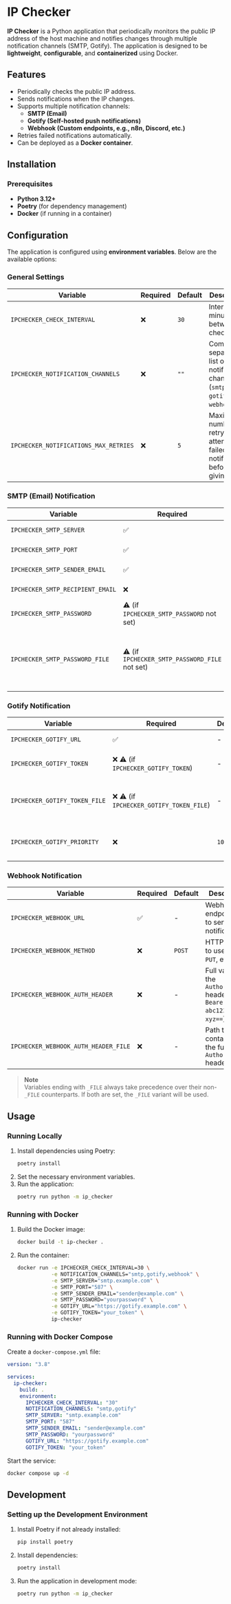 # IP Checker

**IP Checker** is a Python application that periodically monitors the public IP address of the host machine and notifies
changes through multiple notification channels (SMTP, Gotify). The application is designed to be **lightweight**,
**configurable**, and **containerized** using Docker.

## Features

- Periodically checks the public IP address.
- Sends notifications when the IP changes.
- Supports multiple notification channels:
    - **SMTP (Email)**
    - **Gotify (Self-hosted push notifications)**
    - **Webhook (Custom endpoints, e.g., n8n, Discord, etc.)**
- Retries failed notifications automatically.
- Can be deployed as a **Docker container**.

## Installation

### Prerequisites

- **Python 3.12+**
- **Poetry** (for dependency management)
- **Docker** (if running in a container)

## Configuration

The application is configured using **environment variables**. Below are the available options:

### **General Settings**

| Variable                              | Required | Default | Description                                                                 |
|---------------------------------------|----------|---------|-----------------------------------------------------------------------------|
| `IPCHECKER_CHECK_INTERVAL`            | ❌        | `30`    | Interval in minutes between IP checks                                       |
| `IPCHECKER_NOTIFICATION_CHANNELS`     | ❌        | `""`    | Comma-separated list of notification channels (`smtp`, `gotify`, `webhook`) |
| `IPCHECKER_NOTIFICATIONS_MAX_RETRIES` | ❌        | `5`     | Maximum number of retry attempts for failed notifications before giving up  |

### **SMTP (Email) Notification**

| Variable                         | Required                                       | Default      | Description                                                                |
|----------------------------------|------------------------------------------------|--------------|----------------------------------------------------------------------------|
| `IPCHECKER_SMTP_SERVER`          | ✅                                              | -            | SMTP server address                                                        |
| `IPCHECKER_SMTP_PORT`            | ✅                                              | -            | SMTP server port                                                           |
| `IPCHECKER_SMTP_SENDER_EMAIL`    | ✅                                              | -            | Sender email address                                                       |
| `IPCHECKER_SMTP_RECIPIENT_EMAIL` | ❌                                              | sender email | Recipient email address                                                    |
| `IPCHECKER_SMTP_PASSWORD`        | ⚠️ (if `IPCHECKER_SMTP_PASSWORD` not set)      | -            | SMTP authentication password                                               |
| `IPCHECKER_SMTP_PASSWORD_FILE`   | ⚠️ (if `IPCHECKER_SMTP_PASSWORD_FILE` not set) | -            | Path to a file containing the SMTP password (takes precedence if provided) |

### **Gotify Notification**

| Variable                      | Required                                 | Default | Description                                |
|-------------------------------|------------------------------------------|---------|--------------------------------------------|
| `IPCHECKER_GOTIFY_URL`        | ✅                                        | -       | Gotify server URL                          |
| `IPCHECKER_GOTIFY_TOKEN`      | ❌  ⚠️ (if `IPCHECKER_GOTIFY_TOKEN`)      | -       | Gotify application token                   |
| `IPCHECKER_GOTIFY_TOKEN_FILE` | ❌  ⚠️ (if `IPCHECKER_GOTIFY_TOKEN_FILE`) | -       | Path to a file containing the Gotify token |
| `IPCHECKER_GOTIFY_PRIORITY`   | ❌                                        | `10`    | Gotify message priority (1-10)             |

### **Webhook Notification**

| Variable                             | Required | Default | Description                                                                    |
|--------------------------------------|----------|---------|--------------------------------------------------------------------------------|
| `IPCHECKER_WEBHOOK_URL`              | ✅        | -       | Webhook endpoint URL to send the notification to                               |
| `IPCHECKER_WEBHOOK_METHOD`           | ❌        | `POST`  | HTTP method to use (`POST`, `PUT`, etc.)                                       |
| `IPCHECKER_WEBHOOK_AUTH_HEADER`      | ❌        | -       | Full value of the `Authorization` header (e.g. `Bearer abc123`, `Basic xyz==`) |
| `IPCHECKER_WEBHOOK_AUTH_HEADER_FILE` | ❌        | -       | Path to a file containing the full `Authorization` header value                |

> **Note**  
> Variables ending with `_FILE` always take precedence over their non-`_FILE` counterparts. If both are set, the `_FILE`
> variant will be used.

## Usage

### **Running Locally**

1. Install dependencies using Poetry:
   ```bash
   poetry install
   ```
2. Set the necessary environment variables.
3. Run the application:
   ```bash
   poetry run python -m ip_checker
   ```

### **Running with Docker**

1. Build the Docker image:
   ```bash
   docker build -t ip-checker .
   ```
2. Run the container:
   ```bash
   docker run -e IPCHECKER_CHECK_INTERVAL=30 \
              -e NOTIFICATION_CHANNELS="smtp,gotify,webhook" \
              -e SMTP_SERVER="smtp.example.com" \
              -e SMTP_PORT="587" \
              -e SMTP_SENDER_EMAIL="sender@example.com" \
              -e SMTP_PASSWORD="yourpassword" \
              -e GOTIFY_URL="https://gotify.example.com" \
              -e GOTIFY_TOKEN="your_token" \
              ip-checker
   ```

### **Running with Docker Compose**

Create a `docker-compose.yml` file:

```yaml
version: "3.8"

services:
  ip-checker:
    build: .
    environment:
      IPCHECKER_CHECK_INTERVAL: "30"
      NOTIFICATION_CHANNELS: "smtp,gotify"
      SMTP_SERVER: "smtp.example.com"
      SMTP_PORT: "587"
      SMTP_SENDER_EMAIL: "sender@example.com"
      SMTP_PASSWORD: "yourpassword"
      GOTIFY_URL: "https://gotify.example.com"
      GOTIFY_TOKEN: "your_token"
```

Start the service:

```bash
docker compose up -d
```

## Development

### **Setting up the Development Environment**

1. Install Poetry if not already installed:
   ```bash
   pip install poetry
   ```
2. Install dependencies:
   ```bash
   poetry install
   ```
3. Run the application in development mode:
   ```bash
   poetry run python -m ip_checker
   ```
